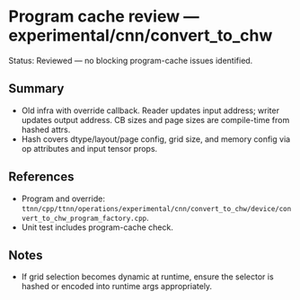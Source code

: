 # Program cache review — experimental/cnn/convert_to_chw

Status: Reviewed — no blocking program-cache issues identified.

## Summary
- Old infra with override callback. Reader updates input address; writer updates output address. CB sizes and page sizes are compile-time from hashed attrs.
- Hash covers dtype/layout/page config, grid size, and memory config via op attributes and input tensor props.

## References
- Program and override: `ttnn/cpp/ttnn/operations/experimental/cnn/convert_to_chw/device/convert_to_chw_program_factory.cpp`.
- Unit test includes program-cache check.

## Notes
- If grid selection becomes dynamic at runtime, ensure the selector is hashed or encoded into runtime args appropriately.
